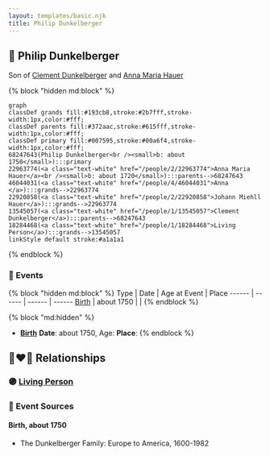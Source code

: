 ```yaml
---
layout: templates/basic.njk
title: Philip Dunkelberger
---
```

## 🔵 Philip Dunkelberger

Son of [Clement Dunkelberger](/people/1/13545057) and [Anna Maria Hauer](/people/2/22963774)

{% block "hidden md:block" %}
```mermaid
graph
classDef grands fill:#193cb8,stroke:#2b7fff,stroke-width:1px,color:#fff;
classDef parents fill:#372aac,stroke:#615fff,stroke-width:1px,color:#fff;
classDef primary fill:#007595,stroke:#00a6f4,stroke-width:1px,color:#fff;
68247643(Philip Dunkelberger<br /><small>b: about 1750</small>):::primary
22963774(<a class="text-white" href="/people/2/22963774">Anna Maria Hauer</a><br /><small>b: about 1720</small>):::parents-->68247643
46044031(<a class="text-white" href="/people/4/46044031">Anna </a>):::grands-->22963774
22920858(<a class="text-white" href="/people/2/22920858">Johann Miehll Hauer</a>):::grands-->22963774
13545057(<a class="text-white" href="/people/1/13545057">Clement Dunkelberger</a>):::parents-->68247643
18284468(<a class="text-white" href="/people/1/18284468">Living Person</a>):::grands-->13545057
linkStyle default stroke:#a1a1a1
```
{% endblock %}

### 📆 Events

{% block "hidden md:block" %}
Type | Date | Age at Event | Place
------ | ------ | ------ | ------
[Birth](#event-event-2) | about 1750 |  |
{% endblock %}

{% block "md:hidden" %}
- **[Birth](#event-event-2)**
**Date**: about 1750, Age:
**Place**:
{% endblock %}

## 👩‍❤️‍👨 Relationships

### 🟣 [Living Person](/people/9/95348396)

### 📰 Event Sources

#### <a id="event-event-2"></a> Birth, about 1750
* The Dunkelberger Family: Europe to America, 1600-1982